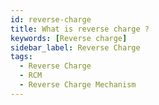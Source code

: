 ```yaml
---
id: reverse-charge
title: What is reverse charge ?
keywords: [Reverse charge]
sidebar_label: Reverse Charge
tags:
  - Reverse Charge
  - RCM
  - Reverse Charge Mechanism
---
```

